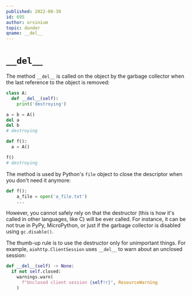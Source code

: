 ```yaml
---
published: 2022-08-30
id: 695
author: orsinium
topic: dunder
qname: __del__
---
```


# `__del__`

The method `__del__` is called on the object by the garbage collector when the last reference to the object is removed:

```python
class A:
  def __del__(self):
    print('destroying')

a = b = A()
del a
del b
# destroying

def f():
  a = A()

f()
# destroying
```

The method is used by Python's `file` object to close the descriptor when you don't need it anymore:

```python
def f():
    a_file = open('a_file.txt')
    ...
```

However, you cannot safely rely on that the destructor (this is how it's called in other languages, like C) will be ever called. For instance, it can be not true in PyPy, MicroPython, or just if the garbage collector is disabled using `gc.disable()`.

The thumb-up rule is to use the destructor only for unimportant things. For example, `aiohttp.ClientSession` uses `__del__` to warn about an unclosed session:

```python
def __del__(self) -> None:
  if not self.closed:
    warnings.warn(
      f"Unclosed client session {self!r}", ResourceWarning
    )
```
